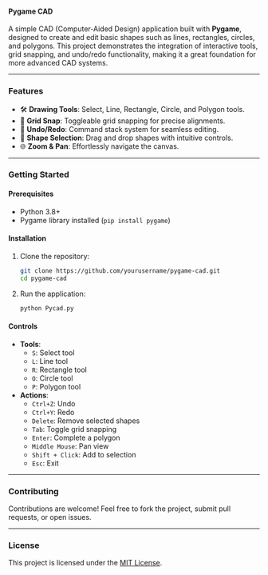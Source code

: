 #### **Pygame CAD**  

A simple CAD (Computer-Aided Design) application built with **Pygame**, designed to create and edit basic shapes such as lines, rectangles, circles, and polygons. This project demonstrates the integration of interactive tools, grid snapping, and undo/redo functionality, making it a great foundation for more advanced CAD systems.  

---

### **Features**  
- 🛠️ **Drawing Tools**: Select, Line, Rectangle, Circle, and Polygon tools.  
- 📏 **Grid Snap**: Toggleable grid snapping for precise alignments.  
- 🔄 **Undo/Redo**: Command stack system for seamless editing.  
- 🎯 **Shape Selection**: Drag and drop shapes with intuitive controls.  
- 🌐 **Zoom & Pan**: Effortlessly navigate the canvas.  

---

### **Getting Started**  

#### **Prerequisites**  
- Python 3.8+  
- Pygame library installed (`pip install pygame`)  

#### **Installation**  
1. Clone the repository:  
   ```bash
   git clone https://github.com/yourusername/pygame-cad.git
   cd pygame-cad
   ```  
2. Run the application:  
   ```bash
   python Pycad.py
   ```  

#### **Controls**  
- **Tools**:  
  - `S`: Select tool  
  - `L`: Line tool  
  - `R`: Rectangle tool  
  - `O`: Circle tool  
  - `P`: Polygon tool  
- **Actions**:  
  - `Ctrl+Z`: Undo  
  - `Ctrl+Y`: Redo  
  - `Delete`: Remove selected shapes  
  - `Tab`: Toggle grid snapping  
  - `Enter`: Complete a polygon  
  - `Middle Mouse`: Pan view  
  - `Shift + Click`: Add to selection  
  - `Esc`: Exit  

---

### **Contributing**  
Contributions are welcome! Feel free to fork the project, submit pull requests, or open issues.  

---

### **License**  
This project is licensed under the [MIT License](LICENSE).  

